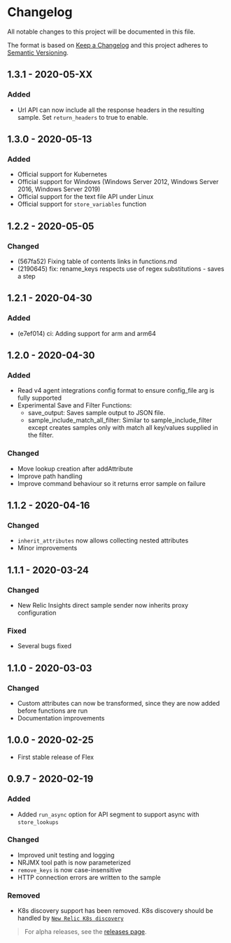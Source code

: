 # Changelog

All notable changes to this project will be documented in this file.

The format is based on [Keep a Changelog](http://keepachangelog.com/)
and this project adheres to [Semantic Versioning](http://semver.org/).

## 1.3.1 - 2020-05-XX
### Added
- Url API can now include all the response headers in the resulting sample. Set `return_headers` to true to enable.

## 1.3.0 - 2020-05-13
### Added
- Official support for Kubernetes
- Official support for Windows (Windows Server 2012, Windows Server 2016, Windows Server 2019)
- Official support for the text file API under Linux
- Official support for `store_variables` function

## 1.2.2 - 2020-05-05
### Changed
- (567fa52) Fixing table of contents links in functions.md
- (2190645) fix: rename_keys respects use of regex substitutions - saves a step

## 1.2.1 - 2020-04-30
### Added
- (e7ef014) ci: Adding support for arm and arm64

## 1.2.0 - 2020-04-30
### Added
- Read v4 agent integrations config format to ensure config_file arg is fully supported
- Experimental Save and Filter Functions:
    - save_output: Saves sample output to JSON file.
    - sample_include_match_all_filter: Similar to sample_include_filter except creates samples only with match all key/values supplied in the filter.
### Changed
- Move lookup creation after addAttribute
- Improve path handling
- Improve command behaviour so it returns error sample on failure

## 1.1.2 - 2020-04-16
### Changed
- `inherit_attributes` now allows collecting nested attributes
- Minor improvements

## 1.1.1 - 2020-03-24
### Changed
- New Relic Insights direct sample sender now inherits proxy configuration
### Fixed
- Several bugs fixed

## 1.1.0 - 2020-03-03
### Changed
- Custom attributes can now be transformed, since they are now added before functions are run
- Documentation improvements

## 1.0.0 - 2020-02-25

- First stable release of Flex

## 0.9.7 - 2020-02-19
### Added
- Added `run_async` option for API segment to support async with `store_lookups`
### Changed
- Improved unit testing and logging
- NRJMX tool path is now parameterized
- `remove_keys` is now case-insensitive
- HTTP connection errors are written to the sample
### Removed
- K8s discovery support has been removed. K8s discovery should be handled by [`New Relic K8s discovery`](https://github.com/newrelic/nri-discovery-kubernetes)

> For alpha releases, see the [releases page](https://github.com/newrelic/nri-flex/releases).
